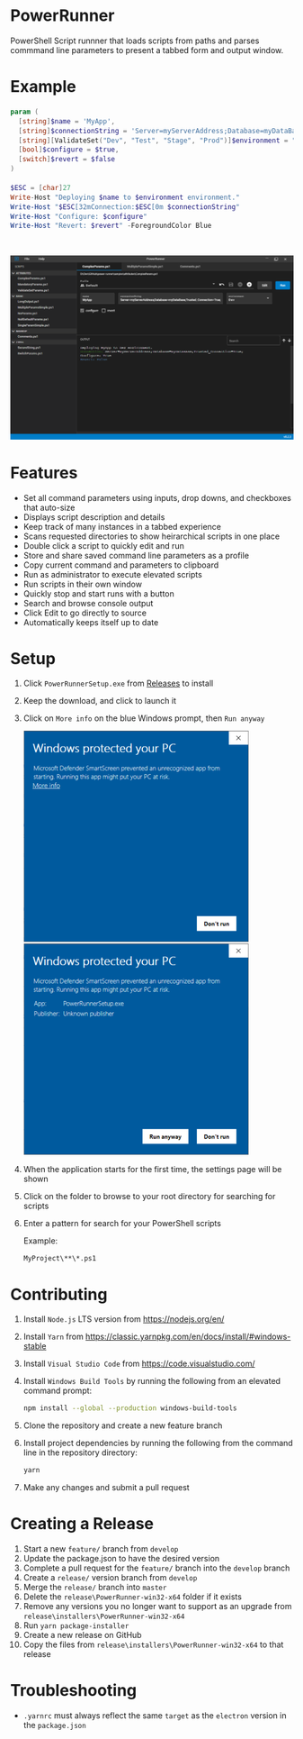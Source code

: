 # PowerRunner

PowerShell Script runnner that loads scripts from paths and parses commmand line parameters to present a tabbed form and output window.

# Example

``` PowerShell
param (
  [string]$name = 'MyApp',
  [string]$connectionString = 'Server=myServerAddress;Database=myDataBase;Trusted_Connection=True;',
  [string][ValidateSet("Dev", "Test", "Stage", "Prod")]$environment = "Dev",
  [bool]$configure = $true,
  [switch]$revert = $false
)

$ESC = [char]27
Write-Host "Deploying $name to $environment environment."
Write-Host "$ESC[32mConnection:$ESC[0m $connectionString"
Write-Host "Configure: $configure"
Write-Host "Revert: $revert" -ForegroundColor Blue
```

<br>

![Overview](assets/overview.png)

# Features
- Set all command parameters using inputs, drop downs, and checkboxes that auto-size
- Displays script description and details
- Keep track of many instances in a tabbed experience
- Scans requested directories to show heirarchical scripts in one place
- Double click a script to quickly edit and run
- Store and share saved command line parameters as a profile
- Copy current command and parameters to clipboard
- Run as administrator to execute elevated scripts
- Run scripts in their own window
- Quickly stop and start runs with a button
- Search and browse console output
- Click Edit to go directly to source
- Automatically keeps itself up to date

# Setup
1. Click `PowerRunnerSetup.exe` from [Releases](https://github.com/greggbjensen/power-runner/releases/) to install
2. Keep the download, and click to launch it
3. Click on `More info` on the blue Windows prompt, then `Run anyway`

    ![Overview](assets/windows-approve-dialog.png) ![Overview](assets/windows-approve-dialog-run-anyway.png)
    

2. When the application starts for the first time, the settings page will be shown
3. Click on the folder to browse to your root directory for searching for scripts
4. Enter a pattern for search for your PowerShell scripts
    
    Example:
    ```
    MyProject\**\*.ps1
    ```

# Contributing

1. Install `Node.js` LTS version from https://nodejs.org/en/
2. Install `Yarn` from https://classic.yarnpkg.com/en/docs/install/#windows-stable
3. Install `Visual Studio Code` from https://code.visualstudio.com/
3. Install `Windows Build Tools` by running the following from an elevated command prompt:
    ```bash
    npm install --global --production windows-build-tools
    ```
4. Clone the repository and create a new feature branch
5. Install project dependencies by running the following from the command line in the repository directory:

    ```bash
    yarn
    ```
6. Make any changes and submit a pull request

# Creating a Release
1. Start a new `feature/` branch from `develop`
2. Update the package.json to have the desired version
3. Complete a pull request for the `feature/` branch into the `develop` branch
4. Create a `release/` version branch from `develop`
5. Merge the `release/` branch into `master`
6. Delete the `release\PowerRunner-win32-x64` folder if it exists
7. Remove any versions you no longer want to support as an upgrade from `release\installers\PowerRunner-win32-x64`
8. Run `yarn package-installer`
9. Create a new release on GitHub
10. Copy the files from `release\installers\PowerRunner-win32-x64` to that release

# Troubleshooting
- `.yarnrc` must always reflect the same `target` as the `electron` version in the `package.json`
